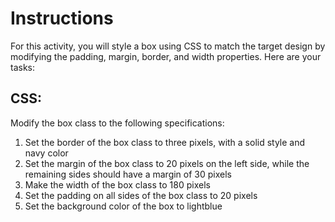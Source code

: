 # Instructions
For this activity, you will style a box using CSS to match the target design by modifying the padding, margin, border, and width properties. Here are your tasks:

## CSS:
Modify the box class to the following specifications:
1. Set the border of the box class to three pixels, with a solid style and navy color
2. Set the margin of the box class to 20 pixels on the left side, while the remaining sides should have a margin of 30 pixels 
3. Make the width of the box class to 180 pixels
4. Set the padding on all sides of the box class to 20 pixels
5. Set the background color of the box to lightblue

